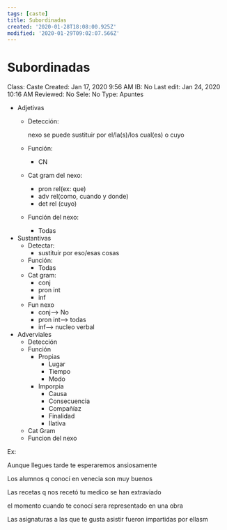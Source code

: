 ```yaml
---
tags: [caste]
title: Subordinadas
created: '2020-01-28T18:08:00.925Z'
modified: '2020-01-29T09:02:07.566Z'
---
```


# Subordinadas

Class: Caste
Created: Jan 17, 2020 9:56 AM
IB: No
Last edit: Jan 24, 2020 10:16 AM
Reviewed: No
Sele: No
Type: Apuntes

- Adjetivas
    - Detección:

        nexo se puede sustituir por el/la(s)/los cual(es) o cuyo

    - Función:
        - CN
    - Cat gram del nexo:
        - pron rel(ex: que)
        - adv rel(como, cuando y donde)
        - det rel (cuyo)
    - Función del nexo:
        - Todas
- Sustantivas
    - Detectar:
        - sustituir por eso/esas cosas
    - Función:
        - Todas
    - Cat gram:
        - conj
        - pron int
        - inf
    - Fun nexo
        - conj—> No
        - pron int—> todas
        - inf—> nucleo verbal
- Adverviales
    - Detección
    - Función
        - Propias
            - Lugar
            - Tiempo
            - Modo
        - Imporpia
            - Causa
            - Consecuencia
            - Compañíaz
            - Finalidad
            - Ilativa
    - Cat Gram
    - Funcion del nexo

Ex:

Aunque llegues tarde  te esperaremos ansiosamente

Los alumnos q conocí en venecia son muy buenos

Las recetas q nos recetó tu medico se han extraviado

el momento cuando te conocí sera representado en una obra

Las asignaturas a las que te gusta asistir fueron impartidas por ellasm
